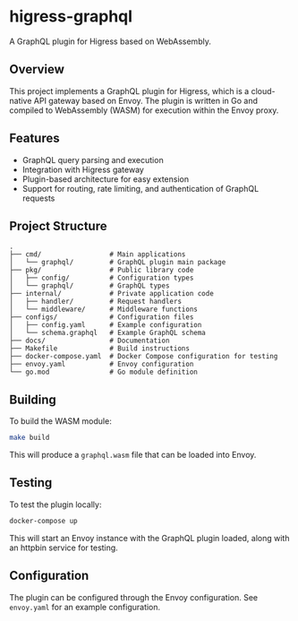 # higress-graphql

A GraphQL plugin for Higress based on WebAssembly.

## Overview

This project implements a GraphQL plugin for Higress, which is a cloud-native API gateway based on Envoy. The plugin is written in Go and compiled to WebAssembly (WASM) for execution within the Envoy proxy.

## Features

- GraphQL query parsing and execution
- Integration with Higress gateway
- Plugin-based architecture for easy extension
- Support for routing, rate limiting, and authentication of GraphQL requests

## Project Structure

```
.
├── cmd/                 # Main applications
│   └── graphql/         # GraphQL plugin main package
├── pkg/                 # Public library code
│   ├── config/          # Configuration types
│   └── graphql/         # GraphQL types
├── internal/            # Private application code
│   ├── handler/         # Request handlers
│   └── middleware/      # Middleware functions
├── configs/             # Configuration files
│   ├── config.yaml      # Example configuration
│   └── schema.graphql   # Example GraphQL schema
├── docs/                # Documentation
├── Makefile             # Build instructions
├── docker-compose.yaml  # Docker Compose configuration for testing
├── envoy.yaml           # Envoy configuration
└── go.mod               # Go module definition
```

## Building

To build the WASM module:

```bash
make build
```

This will produce a `graphql.wasm` file that can be loaded into Envoy.

## Testing

To test the plugin locally:

```bash
docker-compose up
```

This will start an Envoy instance with the GraphQL plugin loaded, along with an httpbin service for testing.

## Configuration

The plugin can be configured through the Envoy configuration. See `envoy.yaml` for an example configuration.